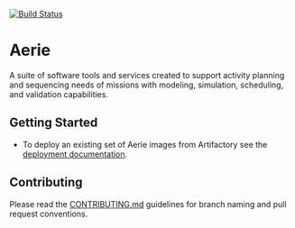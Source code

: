 [![Build Status](https://cae-jenkins2.jpl.nasa.gov/buildStatus/icon?job=MPSA/SEQ/normal_builds/aerie/develop)](https://cae-jenkins2.jpl.nasa.gov/job/MPSA/job/SEQ/job/normal_builds/job/aerie/job/develop)

# Aerie

A suite of software tools and services created to support activity planning and sequencing needs of missions with modeling, simulation, scheduling, and validation capabilities.

## Getting Started

- To deploy an existing set of Aerie images from Artifactory see the [deployment documentation](./docs/deployment.md).

## Contributing

Please read the [CONTRIBUTING.md](./CONTRIBUTING.md) guidelines for branch naming and pull request conventions.
